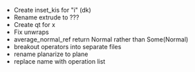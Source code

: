 - Create inset_kis for "i" (dk)
- Rename extrude to ???
- Create qt for x
- Fix unwraps
- average_normal_ref return Normal rather than Some(Normal)
- breakout operators into separate files
- rename planarize to plane
- replace name with operation list